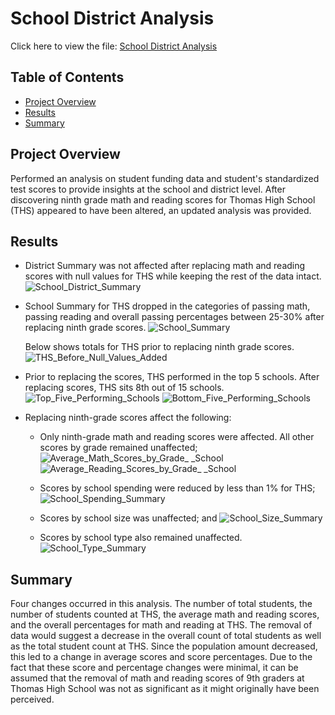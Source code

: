 # School District Analysis
Click here to view the file: [School District Analysis](https://github.com/gforce2332/school_district_analysis/blob/main/PyCitySchools_Challenge.ipynb)

## Table of Contents
* [Project Overview](#project_overview)
* [Results](#results)
* [Summary](#summary)

## Project Overview
Performed an analysis on student funding data and student's standardized test scores to provide insights at the school and district level.
After discovering ninth grade math and reading scores for Thomas High School (THS) appeared to have been altered, an updated analysis was provided.

## Results
- District Summary was not affected after replacing math and reading scores with null values for THS while keeping the rest of the data intact.            
 ![School_District_Summary](https://user-images.githubusercontent.com/98711219/164155066-c5351762-4557-4099-9d02-b939eade4159.png)
- School Summary for THS dropped in the categories of passing math, passing reading and overall passing percentages between 25-30% after replacing ninth grade scores. 
 ![School_Summary](https://user-images.githubusercontent.com/98711219/164167033-6579dd58-1516-4f4d-b33e-88931adb436f.png)

  Below shows totals for THS prior to replacing ninth grade scores.
  ![THS_Before_Null_Values_Added](https://user-images.githubusercontent.com/98711219/164157753-e2974bcc-87a8-4019-935b-9d62798799b1.png)

- Prior to replacing the scores, THS performed in the top 5 schools. After replacing scores, THS sits 8th out of 15 schools.
![Top_Five_Performing_Schools](https://user-images.githubusercontent.com/98711219/164168023-8a2ec2d7-04e0-4568-b76e-309e7e8ca4e0.png)
![Bottom_Five_Performing_Schools](https://user-images.githubusercontent.com/98711219/164168030-cccac335-e3ac-4c57-a8f9-e4f516bfc80e.png)

- Replacing ninth-grade scores affect the following:

     * Only ninth-grade math and reading scores were affected. All other scores by grade remained unaffected;
     ![Average_Math_Scores_by_Grade_ _School](https://user-images.githubusercontent.com/98711219/164169918-00273cf8-a528-4b5e-904d-8b40135cba5a.png)
     ![Average_Reading_Scores_by_Grade_ _School](https://user-images.githubusercontent.com/98711219/164169217-203d1bd8-e0b3-4208-b4d7-f9133b64a98f.png)

     * Scores by school spending were reduced by less than 1% for THS;
     ![School_Spending_Summary](https://user-images.githubusercontent.com/98711219/164169320-c09f5716-e6ac-4bf5-9b53-52ef3069f383.png)

     * Scores by school size was unaffected; and
     ![School_Size_Summary](https://user-images.githubusercontent.com/98711219/164169356-e96dc8b8-621a-450c-9ac3-8c6d96d5ced0.png)

     * Scores by school type also remained unaffected. 
     ![School_Type_Summary](https://user-images.githubusercontent.com/98711219/164169382-ee9b7e61-3101-4539-a3d3-2bb46f182b55.png)


## Summary
Four changes occurred in this analysis. The number of total students, the number of students counted at THS, the average math and reading scores, and the overall percentages for math and reading at THS. The removal of data would suggest a decrease in the overall count of total students as well as the total student count at THS. Since the population amount decreased, this led to a change in average scores and score percentages. Due to the fact that these score and percentage changes were minimal, it can be assumed that the removal of math and reading scores of 9th graders at Thomas High School was not as significant as it might originally have been perceived.
